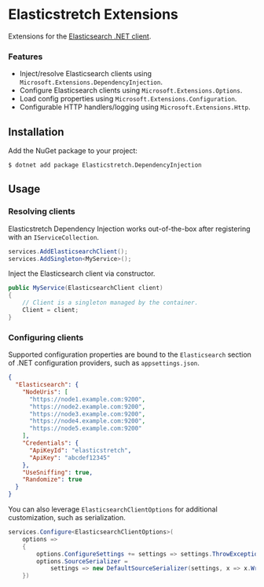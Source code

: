 # Elasticstretch Extensions
Extensions for the [Elasticsearch .NET client](https://github.com/elastic/elasticsearch-net).

### Features
* Inject/resolve Elasticsearch clients using `Microsoft.Extensions.DependencyInjection`.
* Configure Elasticsearch clients using `Microsoft.Extensions.Options`.
* Load config properties using `Microsoft.Extensions.Configuration`.
* Configurable HTTP handlers/logging using `Microsoft.Extensions.Http`.

## Installation

Add the NuGet package to your project:

    $ dotnet add package Elasticstretch.DependencyInjection

## Usage

### Resolving clients

Elasticstretch Dependency Injection works out-of-the-box after registering with an `IServiceCollection`.

```csharp
services.AddElasticsearchClient();
services.AddSingleton<MyService>();
```

Inject the Elasticsearch client via constructor.

```c#
public MyService(ElasticsearchClient client)
{
    // Client is a singleton managed by the container.
    Client = client;
}
```

### Configuring clients

Supported configuration properties are bound to the `Elasticsearch` section of .NET configuration providers, such as `appsettings.json`.

```json
{
  "Elasticsearch": {
    "NodeUris": [
      "https://node1.example.com:9200",
      "https://node2.example.com:9200",
      "https://node3.example.com:9200",
      "https://node4.example.com:9200",
      "https://node5.example.com:9200"
    ],
    "Credentials": {
      "ApiKeyId": "elasticstretch",
      "ApiKey": "abcdef12345"
    },
    "UseSniffing": true,
    "Randomize": true
  }
}
```

You can also leverage `ElasticsearchClientOptions` for additional customization, such as serialization.

```csharp
services.Configure<ElasticsearchClientOptions>(
    options =>
    {
        options.ConfigureSettings += settings => settings.ThrowExceptions();
        options.SourceSerializer =
            settings => new DefaultSourceSerializer(settings, x => x.WriteIndented = true);
    })
```
